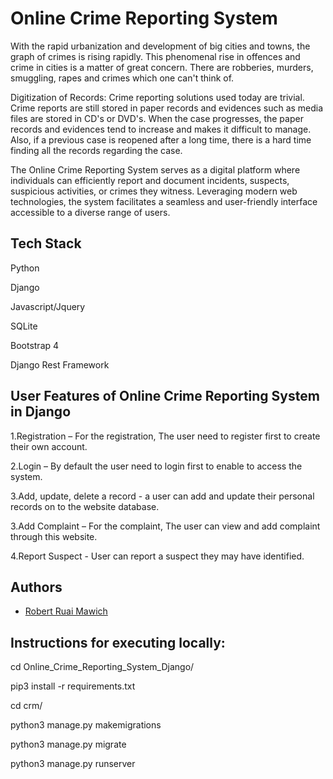 # Online Crime Reporting System
With the rapid urbanization and development of big cities and towns, the graph of crimes is rising rapidly. This phenomenal rise in offences and crime in cities is a matter of great concern. There are robberies, murders, smuggling, rapes and crimes which one can't think of.

Digitization of Records: Crime reporting solutions used today are trivial. Crime reports are still stored in paper records and evidences such as media files are stored in CD's or DVD's. When the case progresses, the paper records and evidences tend to increase and makes it difficult to manage. Also, if a previous case is reopened after a long time, there is a hard time finding all the records regarding the case.


The Online Crime Reporting System serves as a digital platform where individuals can efficiently report and document incidents, suspects, suspicious activities, or crimes they witness. Leveraging modern web technologies, the system facilitates a seamless and user-friendly interface accessible to a diverse range of users.



## Tech Stack
Python

Django

Javascript/Jquery

SQLite

Bootstrap 4

Django Rest Framework


## User Features of Online Crime Reporting System in Django
1.Registration – For the registration, The user need to register first to create their own account.

2.Login – By default the user need to login first to enable to access the system.

3.Add, update, delete a record - a user can add and update their personal records on to the website database.

3.Add Complaint – For the complaint, The user can view and add complaint through this website.

4.Report Suspect - User can report a suspect they may have identified.


## Authors
* [Robert Ruai Mawich](https://github.com/RobertRuai)


## Instructions for executing locally:
cd Online_Crime_Reporting_System_Django/

pip3 install -r requirements.txt

cd crm/

python3 manage.py makemigrations

python3 manage.py migrate

python3 manage.py runserver

